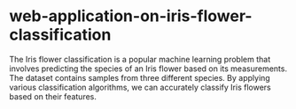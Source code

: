 # web-application-on-iris-flower-classification
The Iris flower classification is a popular machine learning problem that involves predicting the species of an Iris flower based on its measurements. The dataset contains samples from three different species. By applying various classification algorithms, we can accurately classify Iris flowers based on their features.
